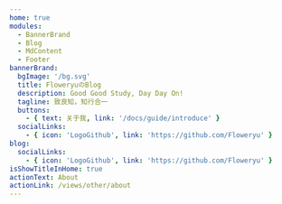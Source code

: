 ```yaml
---
home: true
modules:
  - BannerBrand
  - Blog
  - MdContent
  - Footer
bannerBrand:
  bgImage: '/bg.svg'
  title: FloweryuのBlog
  description: Good Good Study, Day Day On!
  tagline: 致良知，知行合一
  buttons:
    - { text: 关于我, link: '/docs/guide/introduce' }
  socialLinks:
    - { icon: 'LogoGithub', link: 'https://github.com/Floweryu' }
blog:
  socialLinks:
    - { icon: 'LogoGithub', link: 'https://github.com/Floweryu' }
isShowTitleInHome: true
actionText: About
actionLink: /views/other/about
---
```

